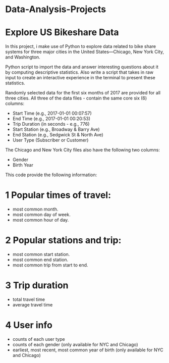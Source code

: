 # Data-Analysis-Projects


# Explore US Bikeshare Data 

In this project, i make use of Python to explore data related to bike share systems for three major cities in the United States—Chicago, New York City, and Washington.

Python script to import the data and answer interesting questions about it by computing descriptive statistics. Also write a script that takes in raw input to create an interactive experience in the terminal to present these statistics.

Randomly selected data for the first six months of 2017 are provided for all three cities. All three of the data files - contain the same core six (6) columns:
- Start Time (e.g., 2017-01-01 00:07:57)
- End Time (e.g., 2017-01-01 00:20:53)
- Trip Duration (in seconds - e.g., 776)
- Start Station (e.g., Broadway & Barry Ave)
- End Station (e.g., Sedgwick St & North Ave)
- User Type (Subscriber or Customer)

The Chicago and New York City files also have the following two columns:
- Gender
- Birth Year

This code provide the following information:

# 1 Popular times of travel:
- most common month.
- most common day of week.
- most common hour of day.

# 2 Popular stations and trip:
- most common start station.
- most common end station.
- most common trip from start to end.

# 3 Trip duration
- total travel time
- average travel time

# 4 User info
- counts of each user type
- counts of each gender (only available for NYC and Chicago)
- earliest, most recent, most common year of birth (only available for NYC and Chicago)





